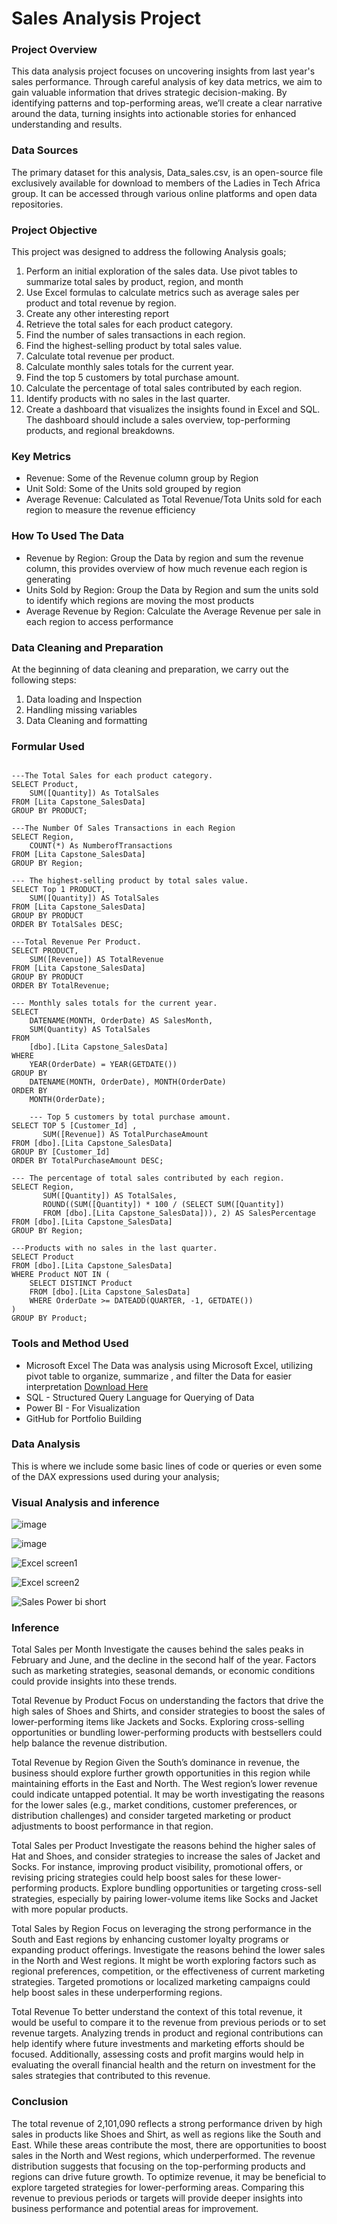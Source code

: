 # Sales Analysis Project

### Project Overview
This data analysis project focuses on uncovering insights from last year's sales performance. Through careful analysis of key data metrics, we aim to gain valuable information that drives strategic decision-making. By identifying patterns and top-performing areas, we’ll create a clear narrative around the data, turning insights into actionable stories for enhanced understanding and results.

### Data Sources
The primary dataset for this analysis, Data_sales.csv, is an open-source file exclusively available for download to members of the Ladies in Tech Africa group. It can be accessed through various online platforms and open data repositories.

### Project Objective
This project was designed to address the following Analysis goals;

1. Perform an initial exploration of the sales data. Use pivot tables to summarize total sales by product, region, and month
2. Use Excel formulas to calculate metrics such as average sales per product and total revenue by region.
3. Create any other interesting report
4. Retrieve the total sales for each product category.
5. Find the number of sales transactions in each region.
6. Find the highest-selling product by total sales value.
7. Calculate total revenue per product.
8. Calculate monthly sales totals for the current year.
9. Find the top 5 customers by total purchase amount.
10. Calculate the percentage of total sales contributed by each region.
11. Identify products with no sales in the last quarter.
12. Create a dashboard that visualizes the insights found in Excel and SQL. The dashboard should include a sales overview, top-performing products, and regional breakdowns.

### Key Metrics
- Revenue: Some of the Revenue column group by Region
- Unit Sold: Some of the Units sold grouped by region
- Average Revenue: Calculated as Total Revenue/Tota Units sold for each region to measure the revenue efficiency
  
### How To Used The Data
- Revenue by Region: Group the Data by region and sum the revenue column, this provides overview of how much revenue each region is generating
- Units Sold by Region: Group the Data by Region and sum the units sold to identify which regions are moving the most products
- Average Revenue by Region: Calculate the Average Revenue per sale in each region to access performance

### Data Cleaning and Preparation
At the beginning of data cleaning and preparation, we carry out the following steps:
1. Data loading and Inspection
2. Handling missing variables
3. Data Cleaning and formatting


### Formular Used
```SELECT * FROM [dbo].[Lita Capstone_SalesData]

---The Total Sales for each product category.
SELECT Product,
	SUM([Quantity]) As TotalSales
FROM [Lita Capstone_SalesData]
GROUP BY PRODUCT;

---The Number Of Sales Transactions in each Region
SELECT Region,
	COUNT(*) As NumberofTransactions
FROM [Lita Capstone_SalesData]
GROUP BY Region;

--- The highest-selling product by total sales value.
SELECT Top 1 PRODUCT,
	SUM([Quantity]) AS TotalSales
FROM [Lita Capstone_SalesData]
GROUP BY PRODUCT
ORDER BY TotalSales DESC;

---Total Revenue Per Product.
SELECT PRODUCT,
	SUM([Revenue]) AS TotalRevenue
FROM [Lita Capstone_SalesData]
GROUP BY PRODUCT
ORDER BY TotalRevenue;

--- Monthly sales totals for the current year.
SELECT 
	DATENAME(MONTH, OrderDate) AS SalesMonth,
	SUM(Quantity) AS TotalSales
FROM 
    [dbo].[Lita Capstone_SalesData]
WHERE 
    YEAR(OrderDate) = YEAR(GETDATE()) 
GROUP BY 
    DATENAME(MONTH, OrderDate), MONTH(OrderDate)
ORDER BY 
    MONTH(OrderDate);  

	--- Top 5 customers by total purchase amount.
SELECT TOP 5 [Customer_Id] , 
       SUM([Revenue]) AS TotalPurchaseAmount
FROM [dbo].[Lita Capstone_SalesData]
GROUP BY [Customer_Id]
ORDER BY TotalPurchaseAmount DESC;

--- The percentage of total sales contributed by each region.
SELECT Region, 
       SUM([Quantity]) AS TotalSales, 
       ROUND((SUM([Quantity]) * 100 / (SELECT SUM([Quantity])
	   FROM [dbo].[Lita Capstone_SalesData])), 2) AS SalesPercentage
FROM [dbo].[Lita Capstone_SalesData]
GROUP BY Region;

---Products with no sales in the last quarter.
SELECT Product
FROM [dbo].[Lita Capstone_SalesData]
WHERE Product NOT IN (
    SELECT DISTINCT Product
    FROM [dbo].[Lita Capstone_SalesData]   
	WHERE OrderDate >= DATEADD(QUARTER, -1, GETDATE()) 
)
GROUP BY Product;

```

### Tools and Method Used
- Microsoft Excel  The Data was analysis using Microsoft Excel, utilizing pivot table to organize, summarize , and filter the Data for easier interpretation [Download Here](https://canvas.instructure.com/courses/10186984/files/folder/Capstone%20Project)
- SQL - Structured Query Language for Querying of Data
- Power BI - For Visualization
- GitHub for Portfolio Building

### Data Analysis
This is where we include some basic lines of code or queries or even some of the DAX expressions used during your analysis;

### Visual Analysis and inference
![image](https://github.com/user-attachments/assets/7316dcdf-f885-4912-835b-bac685d5c191)

![image](https://github.com/user-attachments/assets/5e688b10-a3cb-4d6c-a4b9-2f6831abdce9)

![Excel screen1](https://github.com/user-attachments/assets/6a61df4c-5ed4-4a6f-9184-901805f6d872)

![Excel screen2](https://github.com/user-attachments/assets/82cd8062-4d1c-45f0-b5f5-4ea99a882fac)


![Sales Power bi short](https://github.com/user-attachments/assets/81209fef-c3d2-4a03-8765-e5b62cab0486)

### Inference
Total Sales per Month
Investigate the causes behind the sales peaks in February and June, and the decline in the second half of the year. Factors such as marketing strategies, seasonal demands, or economic conditions could provide insights into these trends.

Total Revenue by Product
Focus on understanding the factors that drive the high sales of Shoes and Shirts, and consider strategies to boost the sales of lower-performing items like Jackets and Socks.
Exploring cross-selling opportunities or bundling lower-performing products with bestsellers could help balance the revenue distribution.

Total Revenue by Region
Given the South’s dominance in revenue, the business should explore further growth opportunities in this region while maintaining efforts in the East and North.
The West region’s lower revenue could indicate untapped potential. It may be worth investigating the reasons for the lower sales (e.g., market conditions, customer preferences, or distribution challenges) and consider targeted marketing or product adjustments to boost performance in that region.

Total Sales per Product
Investigate the reasons behind the higher sales of Hat and Shoes, and consider strategies to increase the sales of Jacket and Socks. For instance, improving product visibility, promotional offers, or revising pricing strategies could help boost sales for these lower-performing products.
Explore bundling opportunities or targeting cross-sell strategies, especially by pairing lower-volume items like Socks and Jacket with more popular products.

Total Sales by Region
Focus on leveraging the strong performance in the South and East regions by enhancing customer loyalty programs or expanding product offerings.
Investigate the reasons behind the lower sales in the North and West regions. It might be worth exploring factors such as regional preferences, competition, or the effectiveness of current marketing strategies. Targeted promotions or localized marketing campaigns could help boost sales in these underperforming regions.

Total Revenue
To better understand the context of this total revenue, it would be useful to compare it to the revenue from previous periods or to set revenue targets. Analyzing trends in product and regional contributions can help identify where future investments and marketing efforts should be focused.
Additionally, assessing costs and profit margins would help in evaluating the overall financial health and the return on investment for the sales strategies that contributed to this revenue.

### Conclusion
The total revenue of 2,101,090 reflects a strong performance driven by high sales in products like Shoes and Shirt, as well as regions like the South and East. While these areas contribute the most, there are opportunities to boost sales in the North and West regions, which underperformed. The revenue distribution suggests that focusing on the top-performing products and regions can drive future growth. To optimize revenue, it may be beneficial to explore targeted strategies for lower-performing areas. Comparing this revenue to previous periods or targets will provide deeper insights into business performance and potential areas for improvement.

































